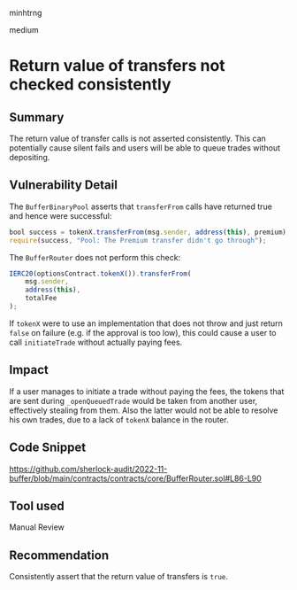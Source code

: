 minhtrng

medium

# Return value of transfers not checked consistently

## Summary

The return value of transfer calls is not asserted consistently. This can potentially cause silent fails and users will be able to queue trades without depositing.

## Vulnerability Detail

The `BufferBinaryPool` asserts that `transferFrom` calls have returned true and hence were successful:

```js
bool success = tokenX.transferFrom(msg.sender, address(this), premium);
require(success, "Pool: The Premium transfer didn't go through");
```

The `BufferRouter` does not perform this check:

```js
IERC20(optionsContract.tokenX()).transferFrom(
    msg.sender,
    address(this),
    totalFee
);
```

If `tokenX` were to use an implementation that does not throw and just return `false` on failure (e.g. if the approval is too low), this could cause a user to call `initiateTrade` without actually paying fees.

## Impact

If a user manages to initiate a trade without paying the fees, the tokens that are sent during `_openQueuedTrade` would be taken from another user, effectively stealing from them. Also the latter would not be able to resolve his own trades, due to a lack of `tokenX` balance in the router.

## Code Snippet

https://github.com/sherlock-audit/2022-11-buffer/blob/main/contracts/contracts/core/BufferRouter.sol#L86-L90

## Tool used

Manual Review

## Recommendation

Consistently assert that the return value of transfers is `true`.